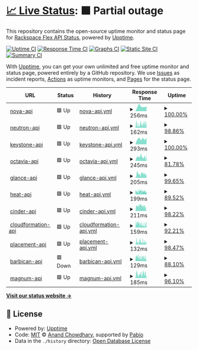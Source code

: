 # [📈 Live Status](https://status.api.sjc3.rackspacecloud.com/): <!--live status--> **🟧 Partial outage**

This repository contains the open-source uptime monitor and status page for [Rackspace Flex API Status](https://status.api.sjc3.rackspacecloud.com/), powered by [Upptime](https://github.com/upptime/upptime).

[![Uptime CI](https://github.com/rackerlabs/rs-flex-uptime/workflows/Uptime%20CI/badge.svg)](https://github.com/rackerlabs/rs-flex-uptime/actions?query=workflow%3A%22Uptime+CI%22)
[![Response Time CI](https://github.com/rackerlabs/rs-flex-uptime/workflows/Response%20Time%20CI/badge.svg)](https://github.com/rackerlabs/rs-flex-uptime/actions?query=workflow%3A%22Response+Time+CI%22)
[![Graphs CI](https://github.com/rackerlabs/rs-flex-uptime/workflows/Graphs%20CI/badge.svg)](https://github.com/rackerlabs/rs-flex-uptime/actions?query=workflow%3A%22Graphs+CI%22)
[![Static Site CI](https://github.com/rackerlabs/rs-flex-uptime/workflows/Static%20Site%20CI/badge.svg)](https://github.com/rackerlabs/rs-flex-uptime/actions?query=workflow%3A%22Static+Site+CI%22)
[![Summary CI](https://github.com/rackerlabs/rs-flex-uptime/workflows/Summary%20CI/badge.svg)](https://github.com/rackerlabs/rs-flex-uptime/actions?query=workflow%3A%22Summary+CI%22)

With [Upptime](https://upptime.js.org), you can get your own unlimited and free uptime monitor and status page, powered entirely by a GitHub repository. We use [Issues](https://github.com/rackerlabs/rs-flex-uptime/issues) as incident reports, [Actions](https://github.com/rackerlabs/rs-flex-uptime/actions) as uptime monitors, and [Pages](https://status.api.sjc3.rackspacecloud.com/) for the status page.

<!--start: status pages-->
<!-- This summary is generated by Upptime (https://github.com/upptime/upptime) -->
<!-- Do not edit this manually, your changes will be overwritten -->
<!-- prettier-ignore -->
| URL | Status | History | Response Time | Uptime |
| --- | ------ | ------- | ------------- | ------ |
| <img alt="" src="https://icons.duckduckgo.com/ip3/nova.api.sjc3.rackspacecloud.com.ico" height="13"> [nova-api](https://nova.api.sjc3.rackspacecloud.com) | 🟩 Up | [nova-api.yml](https://github.com/rackerlabs/rs-flex-uptime/commits/HEAD/history/nova-api.yml) | <details><summary><img alt="Response time graph" src="./graphs/nova-api/response-time-week.png" height="20"> 256ms</summary><br><a href="https://status.api.sjc3.rackspacecloud.com/history/nova-api"><img alt="Response time 327" src="https://img.shields.io/endpoint?url=https%3A%2F%2Fraw.githubusercontent.com%2Frackerlabs%2Frs-flex-uptime%2FHEAD%2Fapi%2Fnova-api%2Fresponse-time.json"></a><br><a href="https://status.api.sjc3.rackspacecloud.com/history/nova-api"><img alt="24-hour response time 0" src="https://img.shields.io/endpoint?url=https%3A%2F%2Fraw.githubusercontent.com%2Frackerlabs%2Frs-flex-uptime%2FHEAD%2Fapi%2Fnova-api%2Fresponse-time-day.json"></a><br><a href="https://status.api.sjc3.rackspacecloud.com/history/nova-api"><img alt="7-day response time 256" src="https://img.shields.io/endpoint?url=https%3A%2F%2Fraw.githubusercontent.com%2Frackerlabs%2Frs-flex-uptime%2FHEAD%2Fapi%2Fnova-api%2Fresponse-time-week.json"></a><br><a href="https://status.api.sjc3.rackspacecloud.com/history/nova-api"><img alt="30-day response time 296" src="https://img.shields.io/endpoint?url=https%3A%2F%2Fraw.githubusercontent.com%2Frackerlabs%2Frs-flex-uptime%2FHEAD%2Fapi%2Fnova-api%2Fresponse-time-month.json"></a><br><a href="https://status.api.sjc3.rackspacecloud.com/history/nova-api"><img alt="1-year response time 327" src="https://img.shields.io/endpoint?url=https%3A%2F%2Fraw.githubusercontent.com%2Frackerlabs%2Frs-flex-uptime%2FHEAD%2Fapi%2Fnova-api%2Fresponse-time-year.json"></a></details> | <details><summary><a href="https://status.api.sjc3.rackspacecloud.com/history/nova-api">100.00%</a></summary><a href="https://status.api.sjc3.rackspacecloud.com/history/nova-api"><img alt="All-time uptime 99.94%" src="https://img.shields.io/endpoint?url=https%3A%2F%2Fraw.githubusercontent.com%2Frackerlabs%2Frs-flex-uptime%2FHEAD%2Fapi%2Fnova-api%2Fuptime.json"></a><br><a href="https://status.api.sjc3.rackspacecloud.com/history/nova-api"><img alt="24-hour uptime 100.00%" src="https://img.shields.io/endpoint?url=https%3A%2F%2Fraw.githubusercontent.com%2Frackerlabs%2Frs-flex-uptime%2FHEAD%2Fapi%2Fnova-api%2Fuptime-day.json"></a><br><a href="https://status.api.sjc3.rackspacecloud.com/history/nova-api"><img alt="7-day uptime 100.00%" src="https://img.shields.io/endpoint?url=https%3A%2F%2Fraw.githubusercontent.com%2Frackerlabs%2Frs-flex-uptime%2FHEAD%2Fapi%2Fnova-api%2Fuptime-week.json"></a><br><a href="https://status.api.sjc3.rackspacecloud.com/history/nova-api"><img alt="30-day uptime 100.00%" src="https://img.shields.io/endpoint?url=https%3A%2F%2Fraw.githubusercontent.com%2Frackerlabs%2Frs-flex-uptime%2FHEAD%2Fapi%2Fnova-api%2Fuptime-month.json"></a><br><a href="https://status.api.sjc3.rackspacecloud.com/history/nova-api"><img alt="1-year uptime 99.94%" src="https://img.shields.io/endpoint?url=https%3A%2F%2Fraw.githubusercontent.com%2Frackerlabs%2Frs-flex-uptime%2FHEAD%2Fapi%2Fnova-api%2Fuptime-year.json"></a></details>
| <img alt="" src="https://icons.duckduckgo.com/ip3/neutron.api.sjc3.rackspacecloud.com.ico" height="13"> [neutron-api](https://neutron.api.sjc3.rackspacecloud.com) | 🟩 Up | [neutron-api.yml](https://github.com/rackerlabs/rs-flex-uptime/commits/HEAD/history/neutron-api.yml) | <details><summary><img alt="Response time graph" src="./graphs/neutron-api/response-time-week.png" height="20"> 162ms</summary><br><a href="https://status.api.sjc3.rackspacecloud.com/history/neutron-api"><img alt="Response time 259" src="https://img.shields.io/endpoint?url=https%3A%2F%2Fraw.githubusercontent.com%2Frackerlabs%2Frs-flex-uptime%2FHEAD%2Fapi%2Fneutron-api%2Fresponse-time.json"></a><br><a href="https://status.api.sjc3.rackspacecloud.com/history/neutron-api"><img alt="24-hour response time 296" src="https://img.shields.io/endpoint?url=https%3A%2F%2Fraw.githubusercontent.com%2Frackerlabs%2Frs-flex-uptime%2FHEAD%2Fapi%2Fneutron-api%2Fresponse-time-day.json"></a><br><a href="https://status.api.sjc3.rackspacecloud.com/history/neutron-api"><img alt="7-day response time 162" src="https://img.shields.io/endpoint?url=https%3A%2F%2Fraw.githubusercontent.com%2Frackerlabs%2Frs-flex-uptime%2FHEAD%2Fapi%2Fneutron-api%2Fresponse-time-week.json"></a><br><a href="https://status.api.sjc3.rackspacecloud.com/history/neutron-api"><img alt="30-day response time 236" src="https://img.shields.io/endpoint?url=https%3A%2F%2Fraw.githubusercontent.com%2Frackerlabs%2Frs-flex-uptime%2FHEAD%2Fapi%2Fneutron-api%2Fresponse-time-month.json"></a><br><a href="https://status.api.sjc3.rackspacecloud.com/history/neutron-api"><img alt="1-year response time 259" src="https://img.shields.io/endpoint?url=https%3A%2F%2Fraw.githubusercontent.com%2Frackerlabs%2Frs-flex-uptime%2FHEAD%2Fapi%2Fneutron-api%2Fresponse-time-year.json"></a></details> | <details><summary><a href="https://status.api.sjc3.rackspacecloud.com/history/neutron-api">98.86%</a></summary><a href="https://status.api.sjc3.rackspacecloud.com/history/neutron-api"><img alt="All-time uptime 99.88%" src="https://img.shields.io/endpoint?url=https%3A%2F%2Fraw.githubusercontent.com%2Frackerlabs%2Frs-flex-uptime%2FHEAD%2Fapi%2Fneutron-api%2Fuptime.json"></a><br><a href="https://status.api.sjc3.rackspacecloud.com/history/neutron-api"><img alt="24-hour uptime 99.68%" src="https://img.shields.io/endpoint?url=https%3A%2F%2Fraw.githubusercontent.com%2Frackerlabs%2Frs-flex-uptime%2FHEAD%2Fapi%2Fneutron-api%2Fuptime-day.json"></a><br><a href="https://status.api.sjc3.rackspacecloud.com/history/neutron-api"><img alt="7-day uptime 98.86%" src="https://img.shields.io/endpoint?url=https%3A%2F%2Fraw.githubusercontent.com%2Frackerlabs%2Frs-flex-uptime%2FHEAD%2Fapi%2Fneutron-api%2Fuptime-week.json"></a><br><a href="https://status.api.sjc3.rackspacecloud.com/history/neutron-api"><img alt="30-day uptime 99.74%" src="https://img.shields.io/endpoint?url=https%3A%2F%2Fraw.githubusercontent.com%2Frackerlabs%2Frs-flex-uptime%2FHEAD%2Fapi%2Fneutron-api%2Fuptime-month.json"></a><br><a href="https://status.api.sjc3.rackspacecloud.com/history/neutron-api"><img alt="1-year uptime 99.88%" src="https://img.shields.io/endpoint?url=https%3A%2F%2Fraw.githubusercontent.com%2Frackerlabs%2Frs-flex-uptime%2FHEAD%2Fapi%2Fneutron-api%2Fuptime-year.json"></a></details>
| <img alt="" src="https://icons.duckduckgo.com/ip3/keystone.api.sjc3.rackspacecloud.com.ico" height="13"> [keystone-api](https://keystone.api.sjc3.rackspacecloud.com/v3) | 🟩 Up | [keystone-api.yml](https://github.com/rackerlabs/rs-flex-uptime/commits/HEAD/history/keystone-api.yml) | <details><summary><img alt="Response time graph" src="./graphs/keystone-api/response-time-week.png" height="20"> 293ms</summary><br><a href="https://status.api.sjc3.rackspacecloud.com/history/keystone-api"><img alt="Response time 290" src="https://img.shields.io/endpoint?url=https%3A%2F%2Fraw.githubusercontent.com%2Frackerlabs%2Frs-flex-uptime%2FHEAD%2Fapi%2Fkeystone-api%2Fresponse-time.json"></a><br><a href="https://status.api.sjc3.rackspacecloud.com/history/keystone-api"><img alt="24-hour response time 0" src="https://img.shields.io/endpoint?url=https%3A%2F%2Fraw.githubusercontent.com%2Frackerlabs%2Frs-flex-uptime%2FHEAD%2Fapi%2Fkeystone-api%2Fresponse-time-day.json"></a><br><a href="https://status.api.sjc3.rackspacecloud.com/history/keystone-api"><img alt="7-day response time 293" src="https://img.shields.io/endpoint?url=https%3A%2F%2Fraw.githubusercontent.com%2Frackerlabs%2Frs-flex-uptime%2FHEAD%2Fapi%2Fkeystone-api%2Fresponse-time-week.json"></a><br><a href="https://status.api.sjc3.rackspacecloud.com/history/keystone-api"><img alt="30-day response time 318" src="https://img.shields.io/endpoint?url=https%3A%2F%2Fraw.githubusercontent.com%2Frackerlabs%2Frs-flex-uptime%2FHEAD%2Fapi%2Fkeystone-api%2Fresponse-time-month.json"></a><br><a href="https://status.api.sjc3.rackspacecloud.com/history/keystone-api"><img alt="1-year response time 290" src="https://img.shields.io/endpoint?url=https%3A%2F%2Fraw.githubusercontent.com%2Frackerlabs%2Frs-flex-uptime%2FHEAD%2Fapi%2Fkeystone-api%2Fresponse-time-year.json"></a></details> | <details><summary><a href="https://status.api.sjc3.rackspacecloud.com/history/keystone-api">100.00%</a></summary><a href="https://status.api.sjc3.rackspacecloud.com/history/keystone-api"><img alt="All-time uptime 99.96%" src="https://img.shields.io/endpoint?url=https%3A%2F%2Fraw.githubusercontent.com%2Frackerlabs%2Frs-flex-uptime%2FHEAD%2Fapi%2Fkeystone-api%2Fuptime.json"></a><br><a href="https://status.api.sjc3.rackspacecloud.com/history/keystone-api"><img alt="24-hour uptime 100.00%" src="https://img.shields.io/endpoint?url=https%3A%2F%2Fraw.githubusercontent.com%2Frackerlabs%2Frs-flex-uptime%2FHEAD%2Fapi%2Fkeystone-api%2Fuptime-day.json"></a><br><a href="https://status.api.sjc3.rackspacecloud.com/history/keystone-api"><img alt="7-day uptime 100.00%" src="https://img.shields.io/endpoint?url=https%3A%2F%2Fraw.githubusercontent.com%2Frackerlabs%2Frs-flex-uptime%2FHEAD%2Fapi%2Fkeystone-api%2Fuptime-week.json"></a><br><a href="https://status.api.sjc3.rackspacecloud.com/history/keystone-api"><img alt="30-day uptime 100.00%" src="https://img.shields.io/endpoint?url=https%3A%2F%2Fraw.githubusercontent.com%2Frackerlabs%2Frs-flex-uptime%2FHEAD%2Fapi%2Fkeystone-api%2Fuptime-month.json"></a><br><a href="https://status.api.sjc3.rackspacecloud.com/history/keystone-api"><img alt="1-year uptime 99.96%" src="https://img.shields.io/endpoint?url=https%3A%2F%2Fraw.githubusercontent.com%2Frackerlabs%2Frs-flex-uptime%2FHEAD%2Fapi%2Fkeystone-api%2Fuptime-year.json"></a></details>
| <img alt="" src="https://icons.duckduckgo.com/ip3/octavia.api.sjc3.rackspacecloud.com.ico" height="13"> [octavia-api](https://octavia.api.sjc3.rackspacecloud.com) | 🟩 Up | [octavia-api.yml](https://github.com/rackerlabs/rs-flex-uptime/commits/HEAD/history/octavia-api.yml) | <details><summary><img alt="Response time graph" src="./graphs/octavia-api/response-time-week.png" height="20"> 245ms</summary><br><a href="https://status.api.sjc3.rackspacecloud.com/history/octavia-api"><img alt="Response time 340" src="https://img.shields.io/endpoint?url=https%3A%2F%2Fraw.githubusercontent.com%2Frackerlabs%2Frs-flex-uptime%2FHEAD%2Fapi%2Foctavia-api%2Fresponse-time.json"></a><br><a href="https://status.api.sjc3.rackspacecloud.com/history/octavia-api"><img alt="24-hour response time 391" src="https://img.shields.io/endpoint?url=https%3A%2F%2Fraw.githubusercontent.com%2Frackerlabs%2Frs-flex-uptime%2FHEAD%2Fapi%2Foctavia-api%2Fresponse-time-day.json"></a><br><a href="https://status.api.sjc3.rackspacecloud.com/history/octavia-api"><img alt="7-day response time 245" src="https://img.shields.io/endpoint?url=https%3A%2F%2Fraw.githubusercontent.com%2Frackerlabs%2Frs-flex-uptime%2FHEAD%2Fapi%2Foctavia-api%2Fresponse-time-week.json"></a><br><a href="https://status.api.sjc3.rackspacecloud.com/history/octavia-api"><img alt="30-day response time 261" src="https://img.shields.io/endpoint?url=https%3A%2F%2Fraw.githubusercontent.com%2Frackerlabs%2Frs-flex-uptime%2FHEAD%2Fapi%2Foctavia-api%2Fresponse-time-month.json"></a><br><a href="https://status.api.sjc3.rackspacecloud.com/history/octavia-api"><img alt="1-year response time 340" src="https://img.shields.io/endpoint?url=https%3A%2F%2Fraw.githubusercontent.com%2Frackerlabs%2Frs-flex-uptime%2FHEAD%2Fapi%2Foctavia-api%2Fresponse-time-year.json"></a></details> | <details><summary><a href="https://status.api.sjc3.rackspacecloud.com/history/octavia-api">81.78%</a></summary><a href="https://status.api.sjc3.rackspacecloud.com/history/octavia-api"><img alt="All-time uptime 95.29%" src="https://img.shields.io/endpoint?url=https%3A%2F%2Fraw.githubusercontent.com%2Frackerlabs%2Frs-flex-uptime%2FHEAD%2Fapi%2Foctavia-api%2Fuptime.json"></a><br><a href="https://status.api.sjc3.rackspacecloud.com/history/octavia-api"><img alt="24-hour uptime 4.48%" src="https://img.shields.io/endpoint?url=https%3A%2F%2Fraw.githubusercontent.com%2Frackerlabs%2Frs-flex-uptime%2FHEAD%2Fapi%2Foctavia-api%2Fuptime-day.json"></a><br><a href="https://status.api.sjc3.rackspacecloud.com/history/octavia-api"><img alt="7-day uptime 81.78%" src="https://img.shields.io/endpoint?url=https%3A%2F%2Fraw.githubusercontent.com%2Frackerlabs%2Frs-flex-uptime%2FHEAD%2Fapi%2Foctavia-api%2Fuptime-week.json"></a><br><a href="https://status.api.sjc3.rackspacecloud.com/history/octavia-api"><img alt="30-day uptime 87.46%" src="https://img.shields.io/endpoint?url=https%3A%2F%2Fraw.githubusercontent.com%2Frackerlabs%2Frs-flex-uptime%2FHEAD%2Fapi%2Foctavia-api%2Fuptime-month.json"></a><br><a href="https://status.api.sjc3.rackspacecloud.com/history/octavia-api"><img alt="1-year uptime 95.29%" src="https://img.shields.io/endpoint?url=https%3A%2F%2Fraw.githubusercontent.com%2Frackerlabs%2Frs-flex-uptime%2FHEAD%2Fapi%2Foctavia-api%2Fuptime-year.json"></a></details>
| <img alt="" src="https://icons.duckduckgo.com/ip3/glance.api.sjc3.rackspacecloud.com.ico" height="13"> [glance-api](https://glance.api.sjc3.rackspacecloud.com) | 🟩 Up | [glance-api.yml](https://github.com/rackerlabs/rs-flex-uptime/commits/HEAD/history/glance-api.yml) | <details><summary><img alt="Response time graph" src="./graphs/glance-api/response-time-week.png" height="20"> 205ms</summary><br><a href="https://status.api.sjc3.rackspacecloud.com/history/glance-api"><img alt="Response time 324" src="https://img.shields.io/endpoint?url=https%3A%2F%2Fraw.githubusercontent.com%2Frackerlabs%2Frs-flex-uptime%2FHEAD%2Fapi%2Fglance-api%2Fresponse-time.json"></a><br><a href="https://status.api.sjc3.rackspacecloud.com/history/glance-api"><img alt="24-hour response time 0" src="https://img.shields.io/endpoint?url=https%3A%2F%2Fraw.githubusercontent.com%2Frackerlabs%2Frs-flex-uptime%2FHEAD%2Fapi%2Fglance-api%2Fresponse-time-day.json"></a><br><a href="https://status.api.sjc3.rackspacecloud.com/history/glance-api"><img alt="7-day response time 205" src="https://img.shields.io/endpoint?url=https%3A%2F%2Fraw.githubusercontent.com%2Frackerlabs%2Frs-flex-uptime%2FHEAD%2Fapi%2Fglance-api%2Fresponse-time-week.json"></a><br><a href="https://status.api.sjc3.rackspacecloud.com/history/glance-api"><img alt="30-day response time 242" src="https://img.shields.io/endpoint?url=https%3A%2F%2Fraw.githubusercontent.com%2Frackerlabs%2Frs-flex-uptime%2FHEAD%2Fapi%2Fglance-api%2Fresponse-time-month.json"></a><br><a href="https://status.api.sjc3.rackspacecloud.com/history/glance-api"><img alt="1-year response time 324" src="https://img.shields.io/endpoint?url=https%3A%2F%2Fraw.githubusercontent.com%2Frackerlabs%2Frs-flex-uptime%2FHEAD%2Fapi%2Fglance-api%2Fresponse-time-year.json"></a></details> | <details><summary><a href="https://status.api.sjc3.rackspacecloud.com/history/glance-api">99.65%</a></summary><a href="https://status.api.sjc3.rackspacecloud.com/history/glance-api"><img alt="All-time uptime 99.85%" src="https://img.shields.io/endpoint?url=https%3A%2F%2Fraw.githubusercontent.com%2Frackerlabs%2Frs-flex-uptime%2FHEAD%2Fapi%2Fglance-api%2Fuptime.json"></a><br><a href="https://status.api.sjc3.rackspacecloud.com/history/glance-api"><img alt="24-hour uptime 100.00%" src="https://img.shields.io/endpoint?url=https%3A%2F%2Fraw.githubusercontent.com%2Frackerlabs%2Frs-flex-uptime%2FHEAD%2Fapi%2Fglance-api%2Fuptime-day.json"></a><br><a href="https://status.api.sjc3.rackspacecloud.com/history/glance-api"><img alt="7-day uptime 99.65%" src="https://img.shields.io/endpoint?url=https%3A%2F%2Fraw.githubusercontent.com%2Frackerlabs%2Frs-flex-uptime%2FHEAD%2Fapi%2Fglance-api%2Fuptime-week.json"></a><br><a href="https://status.api.sjc3.rackspacecloud.com/history/glance-api"><img alt="30-day uptime 99.89%" src="https://img.shields.io/endpoint?url=https%3A%2F%2Fraw.githubusercontent.com%2Frackerlabs%2Frs-flex-uptime%2FHEAD%2Fapi%2Fglance-api%2Fuptime-month.json"></a><br><a href="https://status.api.sjc3.rackspacecloud.com/history/glance-api"><img alt="1-year uptime 99.85%" src="https://img.shields.io/endpoint?url=https%3A%2F%2Fraw.githubusercontent.com%2Frackerlabs%2Frs-flex-uptime%2FHEAD%2Fapi%2Fglance-api%2Fuptime-year.json"></a></details>
| <img alt="" src="https://icons.duckduckgo.com/ip3/heat.api.sjc3.rackspacecloud.com.ico" height="13"> [heat-api](https://heat.api.sjc3.rackspacecloud.com) | 🟩 Up | [heat-api.yml](https://github.com/rackerlabs/rs-flex-uptime/commits/HEAD/history/heat-api.yml) | <details><summary><img alt="Response time graph" src="./graphs/heat-api/response-time-week.png" height="20"> 199ms</summary><br><a href="https://status.api.sjc3.rackspacecloud.com/history/heat-api"><img alt="Response time 238" src="https://img.shields.io/endpoint?url=https%3A%2F%2Fraw.githubusercontent.com%2Frackerlabs%2Frs-flex-uptime%2FHEAD%2Fapi%2Fheat-api%2Fresponse-time.json"></a><br><a href="https://status.api.sjc3.rackspacecloud.com/history/heat-api"><img alt="24-hour response time 153" src="https://img.shields.io/endpoint?url=https%3A%2F%2Fraw.githubusercontent.com%2Frackerlabs%2Frs-flex-uptime%2FHEAD%2Fapi%2Fheat-api%2Fresponse-time-day.json"></a><br><a href="https://status.api.sjc3.rackspacecloud.com/history/heat-api"><img alt="7-day response time 199" src="https://img.shields.io/endpoint?url=https%3A%2F%2Fraw.githubusercontent.com%2Frackerlabs%2Frs-flex-uptime%2FHEAD%2Fapi%2Fheat-api%2Fresponse-time-week.json"></a><br><a href="https://status.api.sjc3.rackspacecloud.com/history/heat-api"><img alt="30-day response time 210" src="https://img.shields.io/endpoint?url=https%3A%2F%2Fraw.githubusercontent.com%2Frackerlabs%2Frs-flex-uptime%2FHEAD%2Fapi%2Fheat-api%2Fresponse-time-month.json"></a><br><a href="https://status.api.sjc3.rackspacecloud.com/history/heat-api"><img alt="1-year response time 238" src="https://img.shields.io/endpoint?url=https%3A%2F%2Fraw.githubusercontent.com%2Frackerlabs%2Frs-flex-uptime%2FHEAD%2Fapi%2Fheat-api%2Fresponse-time-year.json"></a></details> | <details><summary><a href="https://status.api.sjc3.rackspacecloud.com/history/heat-api">89.52%</a></summary><a href="https://status.api.sjc3.rackspacecloud.com/history/heat-api"><img alt="All-time uptime 99.09%" src="https://img.shields.io/endpoint?url=https%3A%2F%2Fraw.githubusercontent.com%2Frackerlabs%2Frs-flex-uptime%2FHEAD%2Fapi%2Fheat-api%2Fuptime.json"></a><br><a href="https://status.api.sjc3.rackspacecloud.com/history/heat-api"><img alt="24-hour uptime 70.35%" src="https://img.shields.io/endpoint?url=https%3A%2F%2Fraw.githubusercontent.com%2Frackerlabs%2Frs-flex-uptime%2FHEAD%2Fapi%2Fheat-api%2Fuptime-day.json"></a><br><a href="https://status.api.sjc3.rackspacecloud.com/history/heat-api"><img alt="7-day uptime 89.52%" src="https://img.shields.io/endpoint?url=https%3A%2F%2Fraw.githubusercontent.com%2Frackerlabs%2Frs-flex-uptime%2FHEAD%2Fapi%2Fheat-api%2Fuptime-week.json"></a><br><a href="https://status.api.sjc3.rackspacecloud.com/history/heat-api"><img alt="30-day uptime 97.59%" src="https://img.shields.io/endpoint?url=https%3A%2F%2Fraw.githubusercontent.com%2Frackerlabs%2Frs-flex-uptime%2FHEAD%2Fapi%2Fheat-api%2Fuptime-month.json"></a><br><a href="https://status.api.sjc3.rackspacecloud.com/history/heat-api"><img alt="1-year uptime 99.09%" src="https://img.shields.io/endpoint?url=https%3A%2F%2Fraw.githubusercontent.com%2Frackerlabs%2Frs-flex-uptime%2FHEAD%2Fapi%2Fheat-api%2Fuptime-year.json"></a></details>
| <img alt="" src="https://icons.duckduckgo.com/ip3/cinder.api.sjc3.rackspacecloud.com.ico" height="13"> [cinder-api](https://cinder.api.sjc3.rackspacecloud.com) | 🟩 Up | [cinder-api.yml](https://github.com/rackerlabs/rs-flex-uptime/commits/HEAD/history/cinder-api.yml) | <details><summary><img alt="Response time graph" src="./graphs/cinder-api/response-time-week.png" height="20"> 211ms</summary><br><a href="https://status.api.sjc3.rackspacecloud.com/history/cinder-api"><img alt="Response time 304" src="https://img.shields.io/endpoint?url=https%3A%2F%2Fraw.githubusercontent.com%2Frackerlabs%2Frs-flex-uptime%2FHEAD%2Fapi%2Fcinder-api%2Fresponse-time.json"></a><br><a href="https://status.api.sjc3.rackspacecloud.com/history/cinder-api"><img alt="24-hour response time 6" src="https://img.shields.io/endpoint?url=https%3A%2F%2Fraw.githubusercontent.com%2Frackerlabs%2Frs-flex-uptime%2FHEAD%2Fapi%2Fcinder-api%2Fresponse-time-day.json"></a><br><a href="https://status.api.sjc3.rackspacecloud.com/history/cinder-api"><img alt="7-day response time 211" src="https://img.shields.io/endpoint?url=https%3A%2F%2Fraw.githubusercontent.com%2Frackerlabs%2Frs-flex-uptime%2FHEAD%2Fapi%2Fcinder-api%2Fresponse-time-week.json"></a><br><a href="https://status.api.sjc3.rackspacecloud.com/history/cinder-api"><img alt="30-day response time 238" src="https://img.shields.io/endpoint?url=https%3A%2F%2Fraw.githubusercontent.com%2Frackerlabs%2Frs-flex-uptime%2FHEAD%2Fapi%2Fcinder-api%2Fresponse-time-month.json"></a><br><a href="https://status.api.sjc3.rackspacecloud.com/history/cinder-api"><img alt="1-year response time 304" src="https://img.shields.io/endpoint?url=https%3A%2F%2Fraw.githubusercontent.com%2Frackerlabs%2Frs-flex-uptime%2FHEAD%2Fapi%2Fcinder-api%2Fresponse-time-year.json"></a></details> | <details><summary><a href="https://status.api.sjc3.rackspacecloud.com/history/cinder-api">98.22%</a></summary><a href="https://status.api.sjc3.rackspacecloud.com/history/cinder-api"><img alt="All-time uptime 99.78%" src="https://img.shields.io/endpoint?url=https%3A%2F%2Fraw.githubusercontent.com%2Frackerlabs%2Frs-flex-uptime%2FHEAD%2Fapi%2Fcinder-api%2Fuptime.json"></a><br><a href="https://status.api.sjc3.rackspacecloud.com/history/cinder-api"><img alt="24-hour uptime 99.08%" src="https://img.shields.io/endpoint?url=https%3A%2F%2Fraw.githubusercontent.com%2Frackerlabs%2Frs-flex-uptime%2FHEAD%2Fapi%2Fcinder-api%2Fuptime-day.json"></a><br><a href="https://status.api.sjc3.rackspacecloud.com/history/cinder-api"><img alt="7-day uptime 98.22%" src="https://img.shields.io/endpoint?url=https%3A%2F%2Fraw.githubusercontent.com%2Frackerlabs%2Frs-flex-uptime%2FHEAD%2Fapi%2Fcinder-api%2Fuptime-week.json"></a><br><a href="https://status.api.sjc3.rackspacecloud.com/history/cinder-api"><img alt="30-day uptime 99.59%" src="https://img.shields.io/endpoint?url=https%3A%2F%2Fraw.githubusercontent.com%2Frackerlabs%2Frs-flex-uptime%2FHEAD%2Fapi%2Fcinder-api%2Fuptime-month.json"></a><br><a href="https://status.api.sjc3.rackspacecloud.com/history/cinder-api"><img alt="1-year uptime 99.78%" src="https://img.shields.io/endpoint?url=https%3A%2F%2Fraw.githubusercontent.com%2Frackerlabs%2Frs-flex-uptime%2FHEAD%2Fapi%2Fcinder-api%2Fuptime-year.json"></a></details>
| <img alt="" src="https://icons.duckduckgo.com/ip3/cloudformation.api.sjc3.rackspacecloud.com.ico" height="13"> [cloudformation-api](https://cloudformation.api.sjc3.rackspacecloud.com) | 🟩 Up | [cloudformation-api.yml](https://github.com/rackerlabs/rs-flex-uptime/commits/HEAD/history/cloudformation-api.yml) | <details><summary><img alt="Response time graph" src="./graphs/cloudformation-api/response-time-week.png" height="20"> 159ms</summary><br><a href="https://status.api.sjc3.rackspacecloud.com/history/cloudformation-api"><img alt="Response time 279" src="https://img.shields.io/endpoint?url=https%3A%2F%2Fraw.githubusercontent.com%2Frackerlabs%2Frs-flex-uptime%2FHEAD%2Fapi%2Fcloudformation-api%2Fresponse-time.json"></a><br><a href="https://status.api.sjc3.rackspacecloud.com/history/cloudformation-api"><img alt="24-hour response time 133" src="https://img.shields.io/endpoint?url=https%3A%2F%2Fraw.githubusercontent.com%2Frackerlabs%2Frs-flex-uptime%2FHEAD%2Fapi%2Fcloudformation-api%2Fresponse-time-day.json"></a><br><a href="https://status.api.sjc3.rackspacecloud.com/history/cloudformation-api"><img alt="7-day response time 159" src="https://img.shields.io/endpoint?url=https%3A%2F%2Fraw.githubusercontent.com%2Frackerlabs%2Frs-flex-uptime%2FHEAD%2Fapi%2Fcloudformation-api%2Fresponse-time-week.json"></a><br><a href="https://status.api.sjc3.rackspacecloud.com/history/cloudformation-api"><img alt="30-day response time 191" src="https://img.shields.io/endpoint?url=https%3A%2F%2Fraw.githubusercontent.com%2Frackerlabs%2Frs-flex-uptime%2FHEAD%2Fapi%2Fcloudformation-api%2Fresponse-time-month.json"></a><br><a href="https://status.api.sjc3.rackspacecloud.com/history/cloudformation-api"><img alt="1-year response time 279" src="https://img.shields.io/endpoint?url=https%3A%2F%2Fraw.githubusercontent.com%2Frackerlabs%2Frs-flex-uptime%2FHEAD%2Fapi%2Fcloudformation-api%2Fresponse-time-year.json"></a></details> | <details><summary><a href="https://status.api.sjc3.rackspacecloud.com/history/cloudformation-api">92.21%</a></summary><a href="https://status.api.sjc3.rackspacecloud.com/history/cloudformation-api"><img alt="All-time uptime 99.34%" src="https://img.shields.io/endpoint?url=https%3A%2F%2Fraw.githubusercontent.com%2Frackerlabs%2Frs-flex-uptime%2FHEAD%2Fapi%2Fcloudformation-api%2Fuptime.json"></a><br><a href="https://status.api.sjc3.rackspacecloud.com/history/cloudformation-api"><img alt="24-hour uptime 61.42%" src="https://img.shields.io/endpoint?url=https%3A%2F%2Fraw.githubusercontent.com%2Frackerlabs%2Frs-flex-uptime%2FHEAD%2Fapi%2Fcloudformation-api%2Fuptime-day.json"></a><br><a href="https://status.api.sjc3.rackspacecloud.com/history/cloudformation-api"><img alt="7-day uptime 92.21%" src="https://img.shields.io/endpoint?url=https%3A%2F%2Fraw.githubusercontent.com%2Frackerlabs%2Frs-flex-uptime%2FHEAD%2Fapi%2Fcloudformation-api%2Fuptime-week.json"></a><br><a href="https://status.api.sjc3.rackspacecloud.com/history/cloudformation-api"><img alt="30-day uptime 98.21%" src="https://img.shields.io/endpoint?url=https%3A%2F%2Fraw.githubusercontent.com%2Frackerlabs%2Frs-flex-uptime%2FHEAD%2Fapi%2Fcloudformation-api%2Fuptime-month.json"></a><br><a href="https://status.api.sjc3.rackspacecloud.com/history/cloudformation-api"><img alt="1-year uptime 99.34%" src="https://img.shields.io/endpoint?url=https%3A%2F%2Fraw.githubusercontent.com%2Frackerlabs%2Frs-flex-uptime%2FHEAD%2Fapi%2Fcloudformation-api%2Fuptime-year.json"></a></details>
| <img alt="" src="https://icons.duckduckgo.com/ip3/placement.api.sjc3.rackspacecloud.com.ico" height="13"> [placement-api](https://placement.api.sjc3.rackspacecloud.com) | 🟩 Up | [placement-api.yml](https://github.com/rackerlabs/rs-flex-uptime/commits/HEAD/history/placement-api.yml) | <details><summary><img alt="Response time graph" src="./graphs/placement-api/response-time-week.png" height="20"> 132ms</summary><br><a href="https://status.api.sjc3.rackspacecloud.com/history/placement-api"><img alt="Response time 265" src="https://img.shields.io/endpoint?url=https%3A%2F%2Fraw.githubusercontent.com%2Frackerlabs%2Frs-flex-uptime%2FHEAD%2Fapi%2Fplacement-api%2Fresponse-time.json"></a><br><a href="https://status.api.sjc3.rackspacecloud.com/history/placement-api"><img alt="24-hour response time 147" src="https://img.shields.io/endpoint?url=https%3A%2F%2Fraw.githubusercontent.com%2Frackerlabs%2Frs-flex-uptime%2FHEAD%2Fapi%2Fplacement-api%2Fresponse-time-day.json"></a><br><a href="https://status.api.sjc3.rackspacecloud.com/history/placement-api"><img alt="7-day response time 132" src="https://img.shields.io/endpoint?url=https%3A%2F%2Fraw.githubusercontent.com%2Frackerlabs%2Frs-flex-uptime%2FHEAD%2Fapi%2Fplacement-api%2Fresponse-time-week.json"></a><br><a href="https://status.api.sjc3.rackspacecloud.com/history/placement-api"><img alt="30-day response time 197" src="https://img.shields.io/endpoint?url=https%3A%2F%2Fraw.githubusercontent.com%2Frackerlabs%2Frs-flex-uptime%2FHEAD%2Fapi%2Fplacement-api%2Fresponse-time-month.json"></a><br><a href="https://status.api.sjc3.rackspacecloud.com/history/placement-api"><img alt="1-year response time 265" src="https://img.shields.io/endpoint?url=https%3A%2F%2Fraw.githubusercontent.com%2Frackerlabs%2Frs-flex-uptime%2FHEAD%2Fapi%2Fplacement-api%2Fresponse-time-year.json"></a></details> | <details><summary><a href="https://status.api.sjc3.rackspacecloud.com/history/placement-api">98.47%</a></summary><a href="https://status.api.sjc3.rackspacecloud.com/history/placement-api"><img alt="All-time uptime 99.76%" src="https://img.shields.io/endpoint?url=https%3A%2F%2Fraw.githubusercontent.com%2Frackerlabs%2Frs-flex-uptime%2FHEAD%2Fapi%2Fplacement-api%2Fuptime.json"></a><br><a href="https://status.api.sjc3.rackspacecloud.com/history/placement-api"><img alt="24-hour uptime 96.31%" src="https://img.shields.io/endpoint?url=https%3A%2F%2Fraw.githubusercontent.com%2Frackerlabs%2Frs-flex-uptime%2FHEAD%2Fapi%2Fplacement-api%2Fuptime-day.json"></a><br><a href="https://status.api.sjc3.rackspacecloud.com/history/placement-api"><img alt="7-day uptime 98.47%" src="https://img.shields.io/endpoint?url=https%3A%2F%2Fraw.githubusercontent.com%2Frackerlabs%2Frs-flex-uptime%2FHEAD%2Fapi%2Fplacement-api%2Fuptime-week.json"></a><br><a href="https://status.api.sjc3.rackspacecloud.com/history/placement-api"><img alt="30-day uptime 99.62%" src="https://img.shields.io/endpoint?url=https%3A%2F%2Fraw.githubusercontent.com%2Frackerlabs%2Frs-flex-uptime%2FHEAD%2Fapi%2Fplacement-api%2Fuptime-month.json"></a><br><a href="https://status.api.sjc3.rackspacecloud.com/history/placement-api"><img alt="1-year uptime 99.76%" src="https://img.shields.io/endpoint?url=https%3A%2F%2Fraw.githubusercontent.com%2Frackerlabs%2Frs-flex-uptime%2FHEAD%2Fapi%2Fplacement-api%2Fuptime-year.json"></a></details>
| <img alt="" src="https://icons.duckduckgo.com/ip3/barbican.api.sjc3.rackspacecloud.com.ico" height="13"> [barbican-api](https://barbican.api.sjc3.rackspacecloud.com) | 🟥 Down | [barbican-api.yml](https://github.com/rackerlabs/rs-flex-uptime/commits/HEAD/history/barbican-api.yml) | <details><summary><img alt="Response time graph" src="./graphs/barbican-api/response-time-week.png" height="20"> 129ms</summary><br><a href="https://status.api.sjc3.rackspacecloud.com/history/barbican-api"><img alt="Response time 242" src="https://img.shields.io/endpoint?url=https%3A%2F%2Fraw.githubusercontent.com%2Frackerlabs%2Frs-flex-uptime%2FHEAD%2Fapi%2Fbarbican-api%2Fresponse-time.json"></a><br><a href="https://status.api.sjc3.rackspacecloud.com/history/barbican-api"><img alt="24-hour response time 117" src="https://img.shields.io/endpoint?url=https%3A%2F%2Fraw.githubusercontent.com%2Frackerlabs%2Frs-flex-uptime%2FHEAD%2Fapi%2Fbarbican-api%2Fresponse-time-day.json"></a><br><a href="https://status.api.sjc3.rackspacecloud.com/history/barbican-api"><img alt="7-day response time 129" src="https://img.shields.io/endpoint?url=https%3A%2F%2Fraw.githubusercontent.com%2Frackerlabs%2Frs-flex-uptime%2FHEAD%2Fapi%2Fbarbican-api%2Fresponse-time-week.json"></a><br><a href="https://status.api.sjc3.rackspacecloud.com/history/barbican-api"><img alt="30-day response time 157" src="https://img.shields.io/endpoint?url=https%3A%2F%2Fraw.githubusercontent.com%2Frackerlabs%2Frs-flex-uptime%2FHEAD%2Fapi%2Fbarbican-api%2Fresponse-time-month.json"></a><br><a href="https://status.api.sjc3.rackspacecloud.com/history/barbican-api"><img alt="1-year response time 242" src="https://img.shields.io/endpoint?url=https%3A%2F%2Fraw.githubusercontent.com%2Frackerlabs%2Frs-flex-uptime%2FHEAD%2Fapi%2Fbarbican-api%2Fresponse-time-year.json"></a></details> | <details><summary><a href="https://status.api.sjc3.rackspacecloud.com/history/barbican-api">88.10%</a></summary><a href="https://status.api.sjc3.rackspacecloud.com/history/barbican-api"><img alt="All-time uptime 98.98%" src="https://img.shields.io/endpoint?url=https%3A%2F%2Fraw.githubusercontent.com%2Frackerlabs%2Frs-flex-uptime%2FHEAD%2Fapi%2Fbarbican-api%2Fuptime.json"></a><br><a href="https://status.api.sjc3.rackspacecloud.com/history/barbican-api"><img alt="24-hour uptime 58.73%" src="https://img.shields.io/endpoint?url=https%3A%2F%2Fraw.githubusercontent.com%2Frackerlabs%2Frs-flex-uptime%2FHEAD%2Fapi%2Fbarbican-api%2Fuptime-day.json"></a><br><a href="https://status.api.sjc3.rackspacecloud.com/history/barbican-api"><img alt="7-day uptime 88.10%" src="https://img.shields.io/endpoint?url=https%3A%2F%2Fraw.githubusercontent.com%2Frackerlabs%2Frs-flex-uptime%2FHEAD%2Fapi%2Fbarbican-api%2Fuptime-week.json"></a><br><a href="https://status.api.sjc3.rackspacecloud.com/history/barbican-api"><img alt="30-day uptime 97.26%" src="https://img.shields.io/endpoint?url=https%3A%2F%2Fraw.githubusercontent.com%2Frackerlabs%2Frs-flex-uptime%2FHEAD%2Fapi%2Fbarbican-api%2Fuptime-month.json"></a><br><a href="https://status.api.sjc3.rackspacecloud.com/history/barbican-api"><img alt="1-year uptime 98.98%" src="https://img.shields.io/endpoint?url=https%3A%2F%2Fraw.githubusercontent.com%2Frackerlabs%2Frs-flex-uptime%2FHEAD%2Fapi%2Fbarbican-api%2Fuptime-year.json"></a></details>
| <img alt="" src="https://icons.duckduckgo.com/ip3/magnum.api.sjc3.rackspacecloud.com.ico" height="13"> [magnum-api](https://magnum.api.sjc3.rackspacecloud.com) | 🟩 Up | [magnum-api.yml](https://github.com/rackerlabs/rs-flex-uptime/commits/HEAD/history/magnum-api.yml) | <details><summary><img alt="Response time graph" src="./graphs/magnum-api/response-time-week.png" height="20"> 185ms</summary><br><a href="https://status.api.sjc3.rackspacecloud.com/history/magnum-api"><img alt="Response time 313" src="https://img.shields.io/endpoint?url=https%3A%2F%2Fraw.githubusercontent.com%2Frackerlabs%2Frs-flex-uptime%2FHEAD%2Fapi%2Fmagnum-api%2Fresponse-time.json"></a><br><a href="https://status.api.sjc3.rackspacecloud.com/history/magnum-api"><img alt="24-hour response time 200" src="https://img.shields.io/endpoint?url=https%3A%2F%2Fraw.githubusercontent.com%2Frackerlabs%2Frs-flex-uptime%2FHEAD%2Fapi%2Fmagnum-api%2Fresponse-time-day.json"></a><br><a href="https://status.api.sjc3.rackspacecloud.com/history/magnum-api"><img alt="7-day response time 185" src="https://img.shields.io/endpoint?url=https%3A%2F%2Fraw.githubusercontent.com%2Frackerlabs%2Frs-flex-uptime%2FHEAD%2Fapi%2Fmagnum-api%2Fresponse-time-week.json"></a><br><a href="https://status.api.sjc3.rackspacecloud.com/history/magnum-api"><img alt="30-day response time 224" src="https://img.shields.io/endpoint?url=https%3A%2F%2Fraw.githubusercontent.com%2Frackerlabs%2Frs-flex-uptime%2FHEAD%2Fapi%2Fmagnum-api%2Fresponse-time-month.json"></a><br><a href="https://status.api.sjc3.rackspacecloud.com/history/magnum-api"><img alt="1-year response time 313" src="https://img.shields.io/endpoint?url=https%3A%2F%2Fraw.githubusercontent.com%2Frackerlabs%2Frs-flex-uptime%2FHEAD%2Fapi%2Fmagnum-api%2Fresponse-time-year.json"></a></details> | <details><summary><a href="https://status.api.sjc3.rackspacecloud.com/history/magnum-api">96.10%</a></summary><a href="https://status.api.sjc3.rackspacecloud.com/history/magnum-api"><img alt="All-time uptime 99.63%" src="https://img.shields.io/endpoint?url=https%3A%2F%2Fraw.githubusercontent.com%2Frackerlabs%2Frs-flex-uptime%2FHEAD%2Fapi%2Fmagnum-api%2Fuptime.json"></a><br><a href="https://status.api.sjc3.rackspacecloud.com/history/magnum-api"><img alt="24-hour uptime 77.44%" src="https://img.shields.io/endpoint?url=https%3A%2F%2Fraw.githubusercontent.com%2Frackerlabs%2Frs-flex-uptime%2FHEAD%2Fapi%2Fmagnum-api%2Fuptime-day.json"></a><br><a href="https://status.api.sjc3.rackspacecloud.com/history/magnum-api"><img alt="7-day uptime 96.10%" src="https://img.shields.io/endpoint?url=https%3A%2F%2Fraw.githubusercontent.com%2Frackerlabs%2Frs-flex-uptime%2FHEAD%2Fapi%2Fmagnum-api%2Fuptime-week.json"></a><br><a href="https://status.api.sjc3.rackspacecloud.com/history/magnum-api"><img alt="30-day uptime 99.10%" src="https://img.shields.io/endpoint?url=https%3A%2F%2Fraw.githubusercontent.com%2Frackerlabs%2Frs-flex-uptime%2FHEAD%2Fapi%2Fmagnum-api%2Fuptime-month.json"></a><br><a href="https://status.api.sjc3.rackspacecloud.com/history/magnum-api"><img alt="1-year uptime 99.63%" src="https://img.shields.io/endpoint?url=https%3A%2F%2Fraw.githubusercontent.com%2Frackerlabs%2Frs-flex-uptime%2FHEAD%2Fapi%2Fmagnum-api%2Fuptime-year.json"></a></details>

<!--end: status pages-->

[**Visit our status website →**](https://status.api.sjc3.rackspacecloud.com/)

## 📄 License

- Powered by: [Upptime](https://github.com/upptime/upptime)
- Code: [MIT](./LICENSE) © [Anand Chowdhary](https://anandchowdhary.com), supported by [Pabio](https://pabio.com)
- Data in the `./history` directory: [Open Database License](https://opendatacommons.org/licenses/odbl/1-0/)
